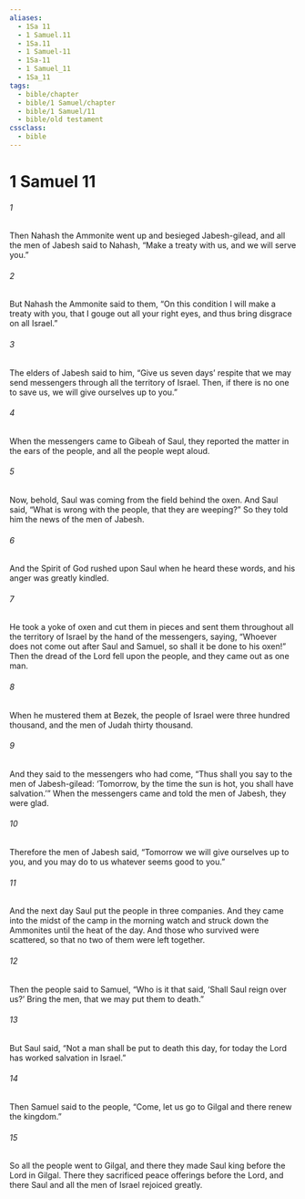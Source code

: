 ```yaml
---
aliases:
  - 1Sa 11
  - 1 Samuel.11
  - 1Sa.11
  - 1 Samuel-11
  - 1Sa-11
  - 1 Samuel_11
  - 1Sa_11
tags:
  - bible/chapter
  - bible/1 Samuel/chapter
  - bible/1 Samuel/11
  - bible/old testament
cssclass:
  - bible
---
```


# 1 Samuel 11

###### 1
Then Nahash the Ammonite went up and besieged Jabesh-gilead, and all the men of Jabesh said to Nahash, “Make a treaty with us, and we will serve you.”
###### 2
But Nahash the Ammonite said to them, “On this condition I will make a treaty with you, that I gouge out all your right eyes, and thus bring disgrace on all Israel.”
###### 3
The elders of Jabesh said to him, “Give us seven days’ respite that we may send messengers through all the territory of Israel. Then, if there is no one to save us, we will give ourselves up to you.”
###### 4
When the messengers came to Gibeah of Saul, they reported the matter in the ears of the people, and all the people wept aloud.
###### 5
Now, behold, Saul was coming from the field behind the oxen. And Saul said, “What is wrong with the people, that they are weeping?” So they told him the news of the men of Jabesh.
###### 6
And the Spirit of God rushed upon Saul when he heard these words, and his anger was greatly kindled.
###### 7
He took a yoke of oxen and cut them in pieces and sent them throughout all the territory of Israel by the hand of the messengers, saying, “Whoever does not come out after Saul and Samuel, so shall it be done to his oxen!” Then the dread of the Lord fell upon the people, and they came out as one man.
###### 8
When he mustered them at Bezek, the people of Israel were three hundred thousand, and the men of Judah thirty thousand.
###### 9
And they said to the messengers who had come, “Thus shall you say to the men of Jabesh-gilead: ‘Tomorrow, by the time the sun is hot, you shall have salvation.’” When the messengers came and told the men of Jabesh, they were glad.
###### 10
Therefore the men of Jabesh said, “Tomorrow we will give ourselves up to you, and you may do to us whatever seems good to you.”
###### 11
And the next day Saul put the people in three companies. And they came into the midst of the camp in the morning watch and struck down the Ammonites until the heat of the day. And those who survived were scattered, so that no two of them were left together.
###### 12
Then the people said to Samuel, “Who is it that said, ‘Shall Saul reign over us?’ Bring the men, that we may put them to death.”
###### 13
But Saul said, “Not a man shall be put to death this day, for today the Lord has worked salvation in Israel.”
###### 14
Then Samuel said to the people, “Come, let us go to Gilgal and there renew the kingdom.”
###### 15
So all the people went to Gilgal, and there they made Saul king before the Lord in Gilgal. There they sacrificed peace offerings before the Lord, and there Saul and all the men of Israel rejoiced greatly.


